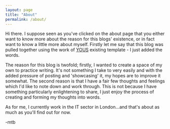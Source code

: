 ```yaml
---
layout: page
title: "About"
permalink: /about/
---
```


Hi there. I suppose seen as you've clicked on the about page that you either want to know more about the reason for this blogs' existence, or in fact want to know a little more about myself. Firstly let me say that this blog was pulled together using the work of [YOUS](https://github.com/yous) existing template - I just added the words.

The reason for this blog is twofold; firstly, I wanted to create a space of my own to practice writing. It's not something I take to very easily and with the added pressure of posting and 'showcasing' it, my hopes are to improve it somewhat. The second reason is that I have a fair few thoughts and feelings which I'd like to note down and work through. This is not because I have something particularly enlightening to share, I just enjoy the process of creating and forming my thoughts into words. 

As for me, I currently work in the IT sector in London...and that's about as much as you'll find out for now.

-mtb
